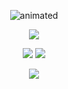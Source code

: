 <!--### Hi there 👋 -->

<p align="center">
  <img src="https://i.imgur.com/P5GnEXL.gif" alt="animated" />
</p>
<p align="center">
  <img src="https://readme-typing-svg.demolab.com?font=Terminal&pause=1000&color=24F700&random=false&width=435&lines=Trying+bruteforce+;found+valid+credentials+;trying+to+connect+on+port+1337;Access+Granted+...+pwn3d">
</p>
<!-- [![Typing SVG](https://readme-typing-svg.demolab.com?font=Terminal&pause=1000&color=24F700&random=false&width=435&lines=Trying+bruteforce+;found+valid+credentials+;trying+to+connect+on+port+1337;Access+Granted+...+pwn3d)](https://git.io/typing-svg) -->

<p align="center">
  <img src="https://github-readme-stats.vercel.app/api?username=philmalle&theme=vue-dark&hide_border=true&include_all_commits=true&bg_color=0d1117&hide=issues,contribs&count_private=true">
  <img src="https://github-readme-stats.vercel.app/api/top-langs/?username=philmalle&theme=vue-dark&bg_color=0d1117&hide_border=true&include_all_commits=true&layout=compact&langs_count=6">
</p>

<p align="center">
  <img src="https://github-readme-streak-stats.herokuapp.com/?user=philmalle&theme=vue-dark&background=0d1117&hide_border=true">
</p>


